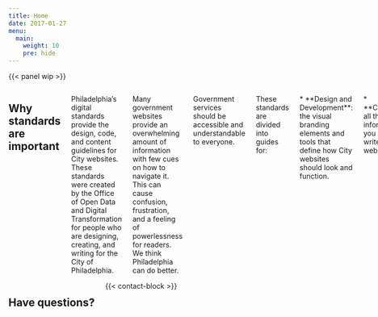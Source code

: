 ```yaml
---
title: Home
date: 2017-01-27
menu:
  main:
    weight: 10
    pre: hide
---
```

{{< panel wip >}}

<div class="row">
<div class="columns medium-16">
<h2 class="contrast">Why standards are important</h1>
<p>Philadelphia’s digital standards provide the design, code, and content guidelines for City websites. These standards were created by the Office of Open Data and Digital Transformation for people who are designing, creating, and writing for the City of Philadelphia. </p>

<p>Many government websites provide an overwhelming amount of information with few cues on how to navigate it. This can cause confusion, frustration, and a feeling of powerlessness for readers. We think Philadelphia can do better.</p>

<p>Government services should be accessible and understandable to everyone.</p>

<p>These standards are divided into guides for:</p>

<p>* **Design and Development**: the visual branding elements and tools that define how City websites should look and function.</p>

<p>* **Content**: all the information you need to write for City websites.</p>

<p>* **Analytics**: as part of the City’s commitment to open data, we employ a Unified Web Analytics Strategy and have included the necessary code for employing it.</p>

</div>
<div class="columns medium-8">
<h2 class="contrast">Have questions?</h1>
{{< contact-block >}}
</div>
</div>
